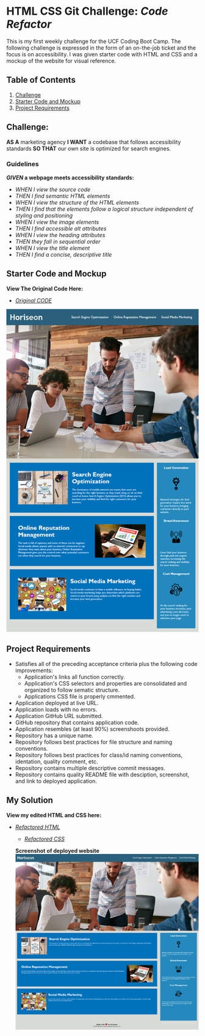 # **HTML CSS Git Challenge**: *Code Refactor*
This is my first weekly challenge for the UCF Coding Boot Camp. The following challenge is expressed in the form of an on-the-job ticket and the focus is on accessibility. I was given starter code with HTML and CSS and a mockup of the website for visual reference. 

## **Table of Contents**

1. [Challenge](https://github.com/iiTONELOC/codeRefactor#challenge)
2. [Starter Code and Mockup](https://github.com/iiTONELOC/codeRefactor#starter-code-and-mockup)
3. [Project Requirements](https://github.com/iiTONELOC/codeRefactor#project-requirements)

## **Challenge:**
__AS A__ marketing agency
__I WANT__ a codebase that follows accessibility standards
__SO THAT__ our own site is optimized for search engines.

### **Guidelines** ###
__*GIVEN* a webpage meets accessibility standards:__

* _WHEN I view the source code_
* _THEN I find semantic HTML elements_
* _WHEN I view the structure of the HTML elements_
* _THEN I find that the elements follow a logical structure independent of styling and positioning_
* _WHEN I view the image elements_
* _THEN I find accessible alt attributes_
* _WHEN I view the heading attributes_
* _THEN they fall in sequential order_
* _WHEN I view the title element_
* _THEN I find a concise, descriptive title_

## **Starter Code and Mockup**
**View The Original Code Here:**
* [*Original CODE*](https://github.com/iiTONELOC/codeRefactor//blob/master/assets/startercode)


![Image of Mockup](https://github.com/iiTONELOC/codeRefactor/blob/master/assets/images/01-html-css-git-homework-demo.png)

## **Project Requirements**
* Satisfies all of the preceding acceptance criteria plus the following code improvements:
  * Application's links all function correctly.
  * Application's CSS selectors and properties are consolidated and organized to follow sematic structure.
  * Applications CSS file is properly cmmented.
* Application deployed at live URL.
* Application loads with no errors.
* Application GitHub URL submitted.
* GitHub repository that contains application code.
* Application resembles (at least 90%) screenshoots provided.
* Repository has a unique name.
* Repository follows best practices for file structure and naming conventions.
* Repository follows best practices for class/id naming conventions, identation, quality comment, etc.
* Repository contains multiple descriptive commit messages.
* Repository contains quality README file with desciption, screenshot, and link to deployed application.

## **My Solution** 

**View my edited HTML and CSS here:**
* [*Refactored HTML*](https://github.com/iiTONELOC/codeRefactor/blob/master/index.html)
  * [*Refactored CSS*](https://github.com/iiTONELOC/codeRefactor/blob/master/assets/css/style.css)

  **Screenshot of deployed website**
  ![Image of Deployed URL](https://github.com/iiTONELOC/codeRefactor/blob/master/assets/images/solvedscreenshot.png)
  